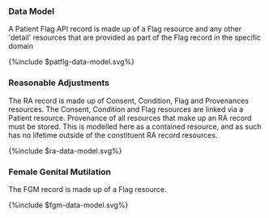 ### Data Model

A Patient Flag API record is made up of a Flag resource and any other 'detail' resources that are provided as part of the Flag record in the specific domain 

<div style="text-align: left;">
  {%include $patflg-data-model.svg%}
</div>

### Reasonable Adjustments

The RA record is made up of Consent, Condition, Flag and Provenances resources.  The Consent, Condition and Flag resources are linked via a Patient resource.  Provenance of all resources that make up an RA record must be stored.  This is modelled here as a contained resource, and as such has no lifetime outside of the constituent RA record resources.

<div style="text-align: left;">
  {%include $ra-data-model.svg%}
</div>

### Female Genital Mutilation

The FGM record is made up of a Flag resource.

<div style="text-align: left;">
  {%include $fgm-data-model.svg%}
</div